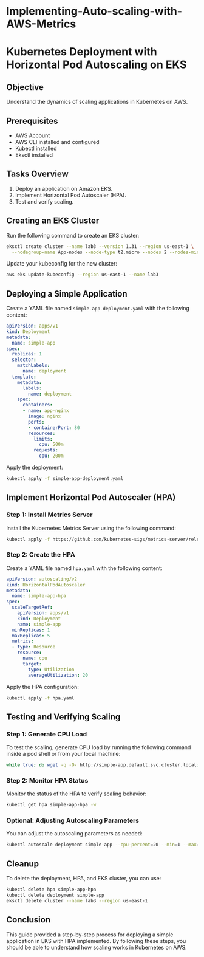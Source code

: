 # Implementing-Auto-scaling-with-AWS-Metrics

# Kubernetes Deployment with Horizontal Pod Autoscaling on EKS  

## Objective  
Understand the dynamics of scaling applications in Kubernetes on AWS.  

## Prerequisites  
- AWS Account  
- AWS CLI installed and configured  
- Kubectl installed  
- Eksctl installed  

## Tasks Overview  
1. Deploy an application on Amazon EKS.  
2. Implement Horizontal Pod Autoscaler (HPA).  
3. Test and verify scaling.  

## Creating an EKS Cluster  

Run the following command to create an EKS cluster:  

```bash  
eksctl create cluster --name lab3 --version 1.31 --region us-east-1 \
  --nodegroup-name App-nodes --node-type t2.micro --nodes 2 --nodes-min 1 --nodes-max 2 --managed  
```  

Update your kubeconfig for the new cluster:  

```bash  
aws eks update-kubeconfig --region us-east-1 --name lab3  
```  

## Deploying a Simple Application  

Create a YAML file named `simple-app-deployment.yaml` with the following content:  

```yaml  
apiVersion: apps/v1  
kind: Deployment  
metadata:  
  name: simple-app  
spec:  
  replicas: 1  
  selector:  
    matchLabels:  
      name: deployment  
  template:  
    metadata:  
      labels:  
        name: deployment  
    spec:  
      containers:  
      - name: app-nginx  
        image: nginx  
        ports:  
        - containerPort: 80  
        resources:  
          limits:  
            cpu: 500m  
          requests:  
            cpu: 200m  
```  

Apply the deployment:  

```bash  
kubectl apply -f simple-app-deployment.yaml  
```  

## Implement Horizontal Pod Autoscaler (HPA)  

### Step 1: Install Metrics Server  

Install the Kubernetes Metrics Server using the following command:  

```bash  
kubectl apply -f https://github.com/kubernetes-sigs/metrics-server/releases/latest/download/components.yaml  
```  

### Step 2: Create the HPA  

Create a YAML file named `hpa.yaml` with the following content:  

```yaml  
apiVersion: autoscaling/v2  
kind: HorizontalPodAutoscaler  
metadata:  
  name: simple-app-hpa  
spec:  
  scaleTargetRef:  
    apiVersion: apps/v1  
    kind: Deployment  
    name: simple-app  
  minReplicas: 1  
  maxReplicas: 5  
  metrics:  
  - type: Resource  
    resource:  
      name: cpu  
      target:  
        type: Utilization  
        averageUtilization: 20  
```  

Apply the HPA configuration:  

```bash  
kubectl apply -f hpa.yaml  
```  

## Testing and Verifying Scaling  

### Step 1: Generate CPU Load  

To test the scaling, generate CPU load by running the following command inside a pod shell or from your local machine:  

```bash  
while true; do wget -q -O- http://simple-app.default.svc.cluster.local; done  
```  

### Step 2: Monitor HPA Status  

Monitor the status of the HPA to verify scaling behavior:  

```bash  
kubectl get hpa simple-app-hpa -w  
```  

### Optional: Adjusting Autoscaling Parameters  

You can adjust the autoscaling parameters as needed:  

```bash  
kubectl autoscale deployment simple-app --cpu-percent=20 --min=1 --max=10  
```  

## Cleanup  

To delete the deployment, HPA, and EKS cluster, you can use:  

```bash  
kubectl delete hpa simple-app-hpa  
kubectl delete deployment simple-app  
eksctl delete cluster --name lab3 --region us-east-1  
```  

## Conclusion  

This guide provided a step-by-step process for deploying a simple application in EKS with HPA implemented. By following these steps, you should be able to understand how scaling works in Kubernetes on AWS.